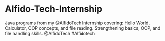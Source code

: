 # Alfido-Tech-Internship
Java programs from my @AlfidoTech Internship covering: Hello World, Calculator, OOP concepts, and file reading. Strengthening basics, OOP, and file handling skills. @AlfidoTech #Alfidotech

